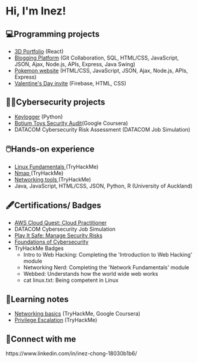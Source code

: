 <h1> Hi, I'm Inez! </h1>

<h2> 💻Programming projects</h2>
<ul>
  <li><a href="https://github.com/inezchong7/3d_portfolio/blob/main/README.md">3D Portfolio</a> (React)</li>
  <li><a href="https://github.com/inezchong7/BloggingPlatform">Blogging Platform</a> (Git Collaboration, SQL, HTML/CSS, JavaScript, JSON, Ajax, Node.js, APIs, Express, Java Swing)</li>
  <li><a href="">Pokemon website</a> (HTML/CSS, JavaScript, JSON, Ajax, Node.js, APIs, Express)</li>
  <li><a href="https://github.com/inezchong7/Valentine-s/tree/main">Valentine's Day invite</a> (Firebase, HTML, CSS)</li>
</ul>

<h2> 👩‍💻Cybersecurity projects </h2>
<ul>
  <li><a href="https://github.com/inezchong7/Keylogger/tree/main">Keylogger</a> (Python)
</li>
  <li><a href="https://github.com/inezchong7/Botium-Toys-security-audit-/tree/main">Botium Toys Security Audit</a>(Google Coursera)</li>
  <li>DATACOM Cybersecurity Risk Assessment (DATACOM Job Simulation)</li>
</ul>

<h2> 🖱️Hands-on experience </h2>
<ul>
  <li><a href="https://github.com/inezchong7/Linux-Fundamentals">Linux Fundamentals </a> (TryHackMe)
</li>
    <li><a href="https://github.com/inezchong7/Nmap">Nmap </a> (TryHackMe)
</li>
<li><a href="https://github.com/inezchong7/Networking-tools">Networking tools </a> (TryHackMe)
</li>
  <li>Java, JavaScript, HTML/CSS, JSON, Python, R (University of Auckland)</li>
</ul> 

<h2> 🖋️Certifications/ Badges</h2>
<ul>
  <li><a href="https://www.credly.com/badges/d8a89b02-2d9d-4c85-bb9d-4f5680186c1e/linked_in_profile">AWS Cloud Quest: Cloud Practitioner</a></li>
  <li>DATACOM Cybersecurity Job Simulation</li>
  <li><a href="https://www.coursera.org/account/accomplishments/verify/88Y38C9J9BTB">Play It Safe: Manage Security Risks</a></li>
  <li><a href="https://www.coursera.org/account/accomplishments/verify/6DK38J6N7GH3">Foundations of Cybersecurity</a></li>
  <li>TryHackMe Badges
  <ul>
    <li>Intro to Web Hacking: Completing the 'Introduction to Web Hacking' module</li>
    <li>Networking Nerd: Completing the 'Network Fundamentals' module</li>
    <li>Webbed: Understands how the world wide web works</li>
    <li>cat linux.txt: Being competent in Linux</li>
  </ul>
  </li>
</ul>

<h2> 📝Learning notes </h2>
<ul>
  <li><a href="https://github.com/inezchong7/Networking-basics">Networking basics</a> (TryHackMe, Google Coursera)
</li>
  <li><a href="https://github.com/inezchong7/Privilege-escalation">Privilege Escalation</a> (TryHackMe)</li>
</ul>

<!--
<h2>⌨️PGCert Programming Projects</h2>
<ul>
  <li>Java: </a></li>
  <ul>
    <li><a href="https://github.com/UOA-PGCIT-FULLTIME/industry-lab-control-flow-inezchong7">Control Flow</a></li>
    <li><a href="https://github.com/UOA-PGCIT-FULLTIME/industry-lab-arrays-inezchong7 ">Arrays</a></li>
    <li><a href="https://github.com/UOA-PGCIT-FULLTIME/industry-lab-java-classes-inezchong7">Classes</a></li>
    <li><a href="https://github.com/UOA-PGCIT-FULLTIME/industry-lab-abstraction-inheritance-inezchong7">Abstraction & Inheritance</a></li>
    <li><a href=""></a></li>
    <li><a href=""></a></li>
  </ul>
  <li>HTML/ CSS: </li>
    <ul>
    <li><a href="https://github.com/UOA-PGCIT-FULLTIME/web-lab-01-intro-to-html-inezchong7  ">Basic HTML</a></li>
    <li><a href="https://github.com/UOA-PGCIT-FULLTIME/web-lab-02-more-html-inezchong7">Images, tables, hyperlinks</a></li>
    <li><a href="https://github.com/UOA-PGCIT-FULLTIME/web-lab-03-html-forms-inezchong7  ">Forms</a></li>
    <li><a href="https://github.com/UOA-PGCIT-FULLTIME/web-lab-04-intro-to-css-inezchong7">Basic CSS</a></li>
    <li><a href="https://github.com/UOA-PGCIT-FULLTIME/web-lab-05-css-positioning-inezchong7">Positioning, moving elements</a></li>
    <li><a href="https://github.com/UOA-PGCIT-FULLTIME/web-lab-06-css-animation-inezchong7 ">Transforms, transitions, animations</a></li>
      <li><a href="https://github.com/UOA-PGCIT-FULLTIME/web-lab-07-grid-flex-inezchong7">Grids, flexbox, responsive design</a></li>
      <li><a href=""></a></li>
  </ul>
</ul>
-->


<h2> 📩Connect with me </h2>
https://www.linkedin.com/in/inez-chong-18030b1b6/ 
<!---
su55ybaka/su55ybaka is a ✨ special ✨ repository because its `README.md` (this file) appears on your GitHub profile.
You can click the Preview link to take a look at your changes.
--->
